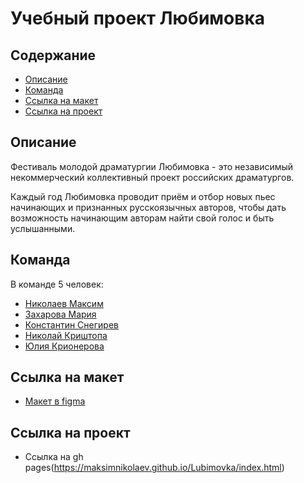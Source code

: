 # Учебный проект Любимовка

## Содержание

- [Описание](#Описание)
- [Команда](#Команда)
- [Ссылка на макет](#Ссылка-на-макет)
- [Ссылка на проект](#Ссылка-на-проект)

## Описание

Фестиваль молодой драматургии Любимовка - это независимый некоммерческий коллективный проект российских драматургов.

Каждый год Любимовка проводит приём и отбор новых пьес начинающих и признанных русскоязычных авторов, чтобы дать возможность начинающим авторам  найти свой голос и быть услышанными.

## Команда

В команде 5 человек:

- [Николаев Максим](https://github.com/MaksimNikolaev)
- [Захарова Мария](https://github.com/Mariyazakharova73)
- [Константин Снегирев](https://github.com/softlolx)
- [Николай Криштопа](https://github.com/NikolayKrishtopa)
- [Юлия Крионерова](https://github.com/calista1709)

## Ссылка на макет
- [Макет в figma](https://www.figma.com/file/DEeW2FE3pJiQ407zqx4C9B/Lubimovka)

## Ссылка на проект

- Ссылка на gh pages(https://maksimnikolaev.github.io/Lubimovka/index.html)
